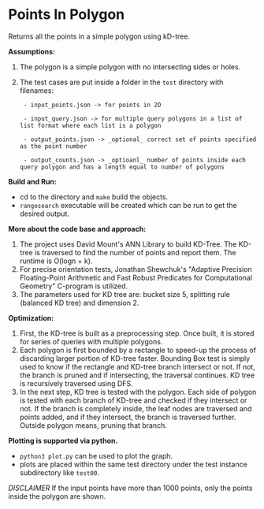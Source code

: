 # Points In Polygon

Returns all the points in a simple polygon using kD-tree.

**Assumptions:**
1. The polygon is a simple polygon with no intersecting sides or holes.
2. The test cases are put inside a folder in the `test` directory with filenames:

        - input_points.json -> for points in 2D
        
        - input_query.json -> for multiple query polygons in a list of list format where each list is a polygon

        - output_points.json -> _optional_ correct set of points specified as the point number

        - output_counts.json -> _optioanl_ number of points inside each query polygon and has a length equal to number of polygons

**Build and Run:**

- cd to the directory and `make` build the objects.
- `rangesearch` executable will be created which can be run to get the desired output.

**More about the code base and approach:**
1. The project uses David Mount's ANN Library to build KD-Tree. The KD-tree is traversed to find the number of points and report them. The runtime is O(logn + k).
2. For precise orientation tests, Jonathan Shewchuk's "Adaptive Precision Floating-Point Arithmetic and Fast Robust Predicates for Computational Geometry" C-program is utilized.
3. The parameters used for KD tree are: bucket size 5, splitting rule (balanced KD tree) and dimension 2.


**Optimization:**
1. First, the KD-tree is built as a preprocessing step. Once built, it is stored for series of queries with multiple polygons.
2. Each polygon is first bounded by a rectangle to speed-up the process of discarding larger portion of KD-tree faster. Bounding Box test is simply used to know if the rectangle and KD-tree branch intersect or not. If not, the branch is pruned and if intersecting, the traversal continues. KD tree is recursively traversed using DFS.
3. In the next step, KD tree is tested with the polygon. Each side of polygon is tested with each branch of KD-tree and checked if they intersect or not. If the branch is completely inside, the leaf nodes are traversed and points added, and if they intersect, the branch is traversed further. Outside polygon means, pruning that branch.

**Plotting is supported via python.** 
 - `python3 plot.py` can be used to plot the graph.
 - plots are placed within the same test directory under the test instance subdirectory like `test00`.
 
 _DISCLAIMER_ If the input points have more than 1000 points, only the points inside the polygon are shown.
